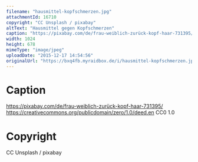 ```yaml
---
filename: "hausmittel-kopfschmerzen.jpg"
attachmentId: 16710
copyright: "CC Unsplash / pixabay"
altText: "Hausmittel gegen Kopfschmerzen"
caption: "https://pixabay.com/de/frau-weiblich-zurück-kopf-haar-731395/ https://creativecommons.org/publicdomain/zero/1.0/deed.en CC0 1.0 "
width: 1024
height: 678
mimeType: "image/jpeg"
uploadDate: "2015-12-17 14:54:56"
originalUrl: "https://bxq4fb.myraidbox.de/i/hausmittel-kopfschmerzen.jpg"
---
```


# Caption

https://pixabay.com/de/frau-weiblich-zurück-kopf-haar-731395/ https://creativecommons.org/publicdomain/zero/1.0/deed.en CC0 1.0 

# Copyright

CC Unsplash / pixabay
